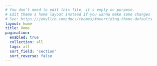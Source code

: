 ```yaml
---
# You don't need to edit this file, it's empty on purpose.
# Edit theme's home layout instead if you wanna make some changes
# See: https://jekyllrb.com/docs/themes/#overriding-theme-defaults
layout: home
title: Home
pagination: 
  enabled: true
  collection: all
  tags: all
  sort_field: 'section'
  sort_reverse: false
---
```



